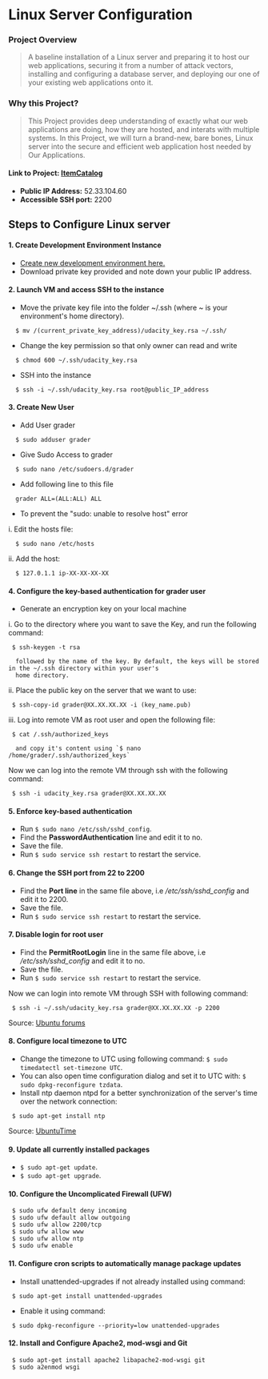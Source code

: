 # Linux Server Configuration

### Project Overview
> A baseline installation of a Linux server and preparing it to host our web applications, 
securing it from a number of attack vectors, installing and configuring a database server, and deploying 
our one of your existing web applications onto it.

### Why this Project?
> This Project provides deep understanding of exactly what our web applications are doing, 
how they are hosted, and interats with multiple systems. In this Project, we will  turn a brand-new, 
bare bones, Linux server into the secure and efficient web application host needed by Our Applications.

#### Link to Project: [ItemCatalog](http://ec2-52-33-104-60.us-west-2.compute.amazonaws.com)

* **Public IP Address:** 52.33.104.60
* **Accessible SSH port:** 2200

## Steps to Configure Linux server
#### 1. Create Development Environment Instance
  * [Create new development environment here.](https://www.udacity.com/account#!/development_environment)
  * Download private key provided and note down your public IP address.
  
#### 2. Launch VM and access SSH to the instance
  * Move the private key file into the folder ~/.ssh (where ~ is your environment's home directory).
  
  ```
    $ mv /(current_private_key_address)/udacity_key.rsa ~/.ssh/
  ```
  * Change the key permission so that only owner can read and write
  
  ```
    $ chmod 600 ~/.ssh/udacity_key.rsa
  ```
  * SSH into the instance
  
  ```
    $ ssh -i ~/.ssh/udacity_key.rsa root@public_IP_address
   ```
   
#### 3. Create New User
  
  * Add User grader
  
  ```
    $ sudo adduser grader
  ```
  * Give Sudo Access to grader
  
  ```
    $ sudo nano /etc/sudoers.d/grader
  ```
  * Add following line to this file
  
  ```
    grader ALL=(ALL:ALL) ALL
  ```
  * To prevent the "sudo: unable to resolve host" error
  
   i. Edit the hosts file:
   
   ```
     $ sudo nano /etc/hosts
   ```
   ii. Add the host:
   
   ```
     $ 127.0.1.1 ip-XX-XX-XX-XX
   ```

#### 4. Configure the key-based authentication for grader user
  *  Generate an encryption key on your local machine
  
   i. Go to the directory where you want to save the Key, and run the following command:
   
   ```
    $ ssh-keygen -t rsa
   ```
      followed by the name of the key. By default, the keys will be stored in the ~/.ssh directory within your user's 
      home directory.
      
   ii. Place the public key on the server that we want to use:
   
   ```
    $ ssh-copy-id grader@XX.XX.XX.XX -i (key_name.pub)
   ```
   iii. Log into remote VM as root user and open the following file:
   
   ```
    $ cat /.ssh/authorized_keys
   ```
      and copy it's content using `$ nano /home/grader/.ssh/authorized_keys`
  
  Now we can log into the remote VM through ssh with the following command: 
  
  ```
   $ ssh -i udacity_key.rsa grader@XX.XX.XX.XX 
  ```

#### 5. Enforce key-based authentication
  * Run `$ sudo nano /etc/ssh/sshd_config`.
  * Find the **PasswordAuthentication** line and edit it to no.
  * Save the file.
  * Run `$ sudo service ssh restart` to restart the service.

#### 6. Change the SSH port from 22 to 2200
  * Find the **Port line** in the same file above, i.e */etc/ssh/sshd_config* and edit it to 2200.
  * Save the file.
  * Run `$ sudo service ssh restart` to restart the service.
  
#### 7. Disable login for root user
  * Find the **PermitRootLogin** line in the same file above, i.e */etc/ssh/sshd_config* and edit it to no.
  * Save the file.
  * Run `$ sudo service ssh restart` to restart the service.

Now we can login into remote VM through SSH with following command:
```
 $ ssh -i ~/.ssh/udacity_key.rsa grader@XX.XX.XX.XX -p 2200
```

Source: [Ubuntu forums](http://ubuntuforums.org/showthread.php?t=1739013)

#### 8. Configure local timezone to UTC
  * Change the timezone to UTC using following command: `$ sudo timedatectl set-timezone UTC`.
  * You can also open time configuration dialog and set it to UTC with: `$ sudo dpkg-reconfigure tzdata`.
  * Install ntp daemon ntpd for a better synchronization of the server's time over the network connection:
  
  ```
   $ sudo apt-get install ntp
  ```
 Source: [UbuntuTime](https://help.ubuntu.com/community/UbuntuTime)

#### 9. Update all currently installed packages
  * `$ sudo apt-get update`.
  * `$ sudo apt-get upgrade`.

#### 10. Configure the Uncomplicated Firewall (UFW)
  ```
   $ sudo ufw default deny incoming
   $ sudo ufw default allow outgoing
   $ sudo ufw allow 2200/tcp
   $ sudo ufw allow www
   $ sudo ufw allow ntp
   $ sudo ufw enable
  ```

#### 11. Configure cron scripts to automatically manage package updates
  * Install unattended-upgrades if not already installed using command:
  
  ```
   $ sudo apt-get install unattended-upgrades
  ```
  * Enable it using command:
  
  ```
   $ sudo dpkg-reconfigure --priority=low unattended-upgrades
  ```

#### 12.  Install and Configure Apache2, mod-wsgi and Git

 ```
  $ sudo apt-get install apache2 libapache2-mod-wsgi git
  $ sudo a2enmod wsgi
 ```











